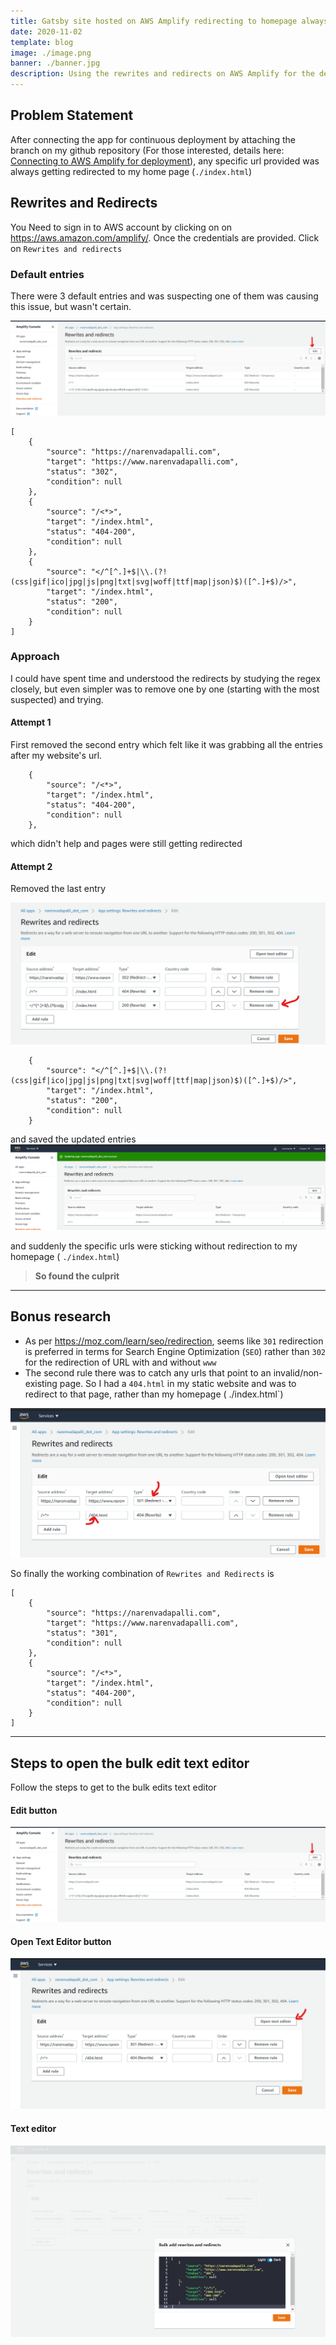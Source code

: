 ```yaml
---
title: Gatsby site hosted on AWS Amplify redirecting to homepage always
date: 2020-11-02
template: blog
image: ./image.png
banner: ./banner.jpg
description: Using the rewrites and redirects on AWS Amplify for the depolyed personal website
---
```


## Problem Statement

After connecting the app for continuous deployment by attaching the branch on my github repository (For those interested, details here: [Connecting to AWS Amplify for deployment](https://www.narenvadapalli.com/blog/connecting-aws-amplify-for-deployment/)), any specific url provided was always getting redirected to my home page (`./index.html`)

## Rewrites and Redirects

You Need to sign in to AWS account by clicking on on https://aws.amazon.com/amplify/. Once the credentials are provided. Click on `Rewrites and redirects`

### Default entries

There were 3 default entries and was suspecting one of them was causing this issue, but wasn't certain.

![](./1_default_redirects_new_app.png)

```
[
    {
        "source": "https://narenvadapalli.com",
        "target": "https://www.narenvadapalli.com",
        "status": "302",
        "condition": null
    },
    {
        "source": "/<*>",
        "target": "/index.html",
        "status": "404-200",
        "condition": null
    },
    {
        "source": "</^[^.]+$|\\.(?!(css|gif|ico|jpg|js|png|txt|svg|woff|ttf|map|json)$)([^.]+$)/>",
        "target": "/index.html",
        "status": "200",
        "condition": null
    }
]
```

### Approach

I could have spent time and understood the redirects by studying the regex closely, but even simpler was to remove one by one (starting with the most suspected) and trying.

#### Attempt 1

First removed the second entry which felt like it was grabbing all the entries after my website's url.

```
    {
        "source": "/<*>",
        "target": "/index.html",
        "status": "404-200",
        "condition": null
    },
```

which didn't help and pages were still getting redirected

#### Attempt 2

Removed the last entry

![](./2_rule_causing_redirect_to_home_page.png)

```
    {
        "source": "</^[^.]+$|\\.(?!(css|gif|ico|jpg|js|png|txt|svg|woff|ttf|map|json)$)([^.]+$)/>",
        "target": "/index.html",
        "status": "200",
        "condition": null
    }
```

and saved the updated entries
![](./3_remove_offending_rule_and_save.png)

and suddenly the specific urls were sticking without redirection to my homepage ( `./index.html`)

> **So found the culprit**

---

## Bonus research

-   As per https://moz.com/learn/seo/redirection, seems like `301` redirection is preferred in terms for Search Engine Optimization (`SEO`) rather than `302` for the redirection of URL with and without `www`
-   The second rule there was to catch any urls that point to an invalid/non-existing page. So I had a `404.html` in my static website and was to redirect to that page, rather than my homepage ( ./index.html`)

![](./4_tweaks_to_redirection.png)

So finally the working combination of `Rewrites and Redirects` is

```
[
    {
        "source": "https://narenvadapalli.com",
        "target": "https://www.narenvadapalli.com",
        "status": "301",
        "condition": null
    },
    {
        "source": "/<*>",
        "target": "/index.html",
        "status": "404-200",
        "condition": null
    }
]
```

---

## Steps to open the bulk edit text editor

Follow the steps to get to the bulk edits text editor

#### Edit button

![](./1_default_redirects_new_app.png)

#### Open Text Editor button

![](5_text_editor_redirects.png)

#### Text editor

![](6_bulk_redirect_edits.png)
